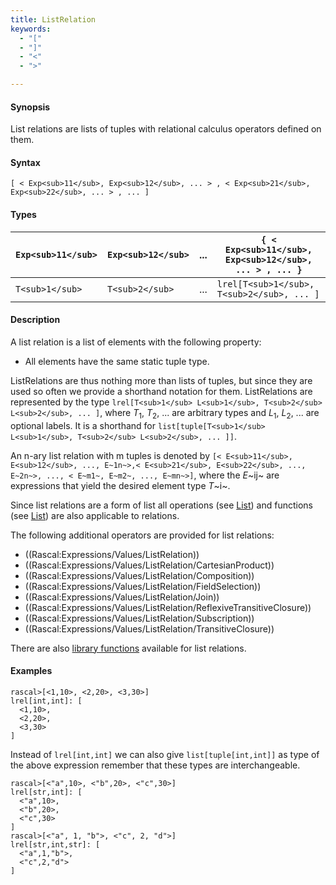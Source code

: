 ```yaml
---
title: ListRelation
keywords:
  - "["
  - "]"
  - "<"
  - ">"

---
```


#### Synopsis

List relations are lists of tuples with relational calculus operators defined on them.

#### Syntax

`[ < Exp<sub>11</sub>, Exp<sub>12</sub>, ... > , < Exp<sub>21</sub>, Exp<sub>22</sub>, ... > , ... ]`

#### Types

| `Exp<sub>11</sub>` |  `Exp<sub>12</sub>` |  ...  | `{ < Exp<sub>11</sub>, Exp<sub>12</sub>, ... > , ... }`   |
| --- | --- | --- | --- |
| `T<sub>1</sub>`    |    `T<sub>2</sub>`  |  ...  |  `lrel[T<sub>1</sub>, T<sub>2</sub>, ... ]`               |


#### Description

A list relation is a list of elements with the following property:

*  All elements have the same static tuple type.


ListRelations are thus nothing more than lists of tuples, but since they are used so often we provide a shorthand notation for them.
ListRelations are represented by the type `lrel[T<sub>1</sub> L<sub>1</sub>, T<sub>2</sub> L<sub>2</sub>, ... ]`, where _T_<sub>1</sub>, _T_<sub>2</sub>, ... are arbitrary types and
_L_<sub>1</sub>, _L_<sub>2</sub>, ... are optional labels. It is a shorthand for `list[tuple[T<sub>1</sub> L<sub>1</sub>, T<sub>2</sub> L<sub>2</sub>, ... ]]`.

An n-ary list relation with m tuples is denoted by
 `[< E<sub>11</sub>, E<sub>12</sub>, ..., E~1n~>,< E<sub>21</sub>, E<sub>22</sub>, ..., E~2n~>, ..., < E~m1~, E~m2~, ..., E~mn~>]`, 
where the _E_~ij~ are expressions that yield the desired element type _T_~i~.

Since list relations are a form of list all operations (see [List](../../../../Rascal/Expressions/Values/List)) and functions
(see [List](../../../../Library/List.md)) are also applicable to relations.

The following additional operators are provided for list relations:
* ((Rascal:Expressions/Values/ListRelation))
* ((Rascal:Expressions/Values/ListRelation/CartesianProduct))
* ((Rascal:Expressions/Values/ListRelation/Composition))
* ((Rascal:Expressions/Values/ListRelation/FieldSelection))
* ((Rascal:Expressions/Values/ListRelation/Join))
* ((Rascal:Expressions/Values/ListRelation/ReflexiveTransitiveClosure))
* ((Rascal:Expressions/Values/ListRelation/Subscription))
* ((Rascal:Expressions/Values/ListRelation/TransitiveClosure))

There are also [library functions](../../../../Library/ListRelation.md) available for list relations.


#### Examples


```rascal-shell
rascal>[<1,10>, <2,20>, <3,30>]
lrel[int,int]: [
  <1,10>,
  <2,20>,
  <3,30>
]
```

Instead of `lrel[int,int]` we can also give `list[tuple[int,int]]` as type of the above expression
remember that these types are interchangeable.


```rascal-shell
rascal>[<"a",10>, <"b",20>, <"c",30>]
lrel[str,int]: [
  <"a",10>,
  <"b",20>,
  <"c",30>
]
rascal>[<"a", 1, "b">, <"c", 2, "d">]
lrel[str,int,str]: [
  <"a",1,"b">,
  <"c",2,"d">
]
```


